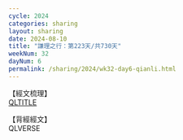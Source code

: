 ```yaml
---
cycle: 2024
categories: sharing
layout: sharing
date: 2024-08-10
title: "謙理之行：第223天/共730天"
weekNum: 32
dayNum: 6
permalink: /sharing/2024/wk32-day6-qianli.html
---
```

【經文梳理】  
[QLTITLE](QLLINK)

【背經經文】  
QLVERSE
